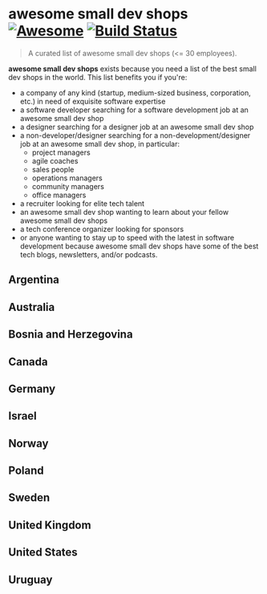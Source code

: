 # awesome small dev shops [![Awesome](https://cdn.rawgit.com/sindresorhus/awesome/d7305f38d29fed78fa85652e3a63e154dd8e8829/media/badge.svg)](https://github.com/sindresorhus/awesome) [![Build Status](https://travis-ci.org/gilbertginsberg/awesome-small-dev-shops.svg?branch=master)](https://travis-ci.org/gilbertginsberg/awesome-small-dev-shops)

> A curated list of awesome small dev shops (<= 30 employees). 

**awesome small dev shops** exists because you need a list of the best small dev shops in the world. This list benefits you if you're:

* a company of any kind (startup, medium-sized business, corporation, etc.) in need of exquisite software expertise
* a software developer searching for a software development job at an awesome small dev shop
* a designer searching for a designer job at an awesome small dev shop
* a non-developer/designer searching for a non-development/designer job at an awesome small dev shop, in particular:
    * project managers
    * agile coaches
    * sales people
    * operations managers
    * community managers
    * office managers
* a recruiter looking for elite tech talent 
* an awesome small dev shop wanting to learn about your fellow awesome small dev shops
* a tech conference organizer looking for sponsors
* or anyone wanting to stay up to speed with the latest in software development because awesome small dev shops have some of the best tech blogs, newsletters, and/or podcasts. 

## Argentina
## Australia
## Bosnia and Herzegovina
## Canada
## Germany
## Israel 
## Norway 
## Poland
## Sweden
## United Kingdom
## United States
## Uruguay
